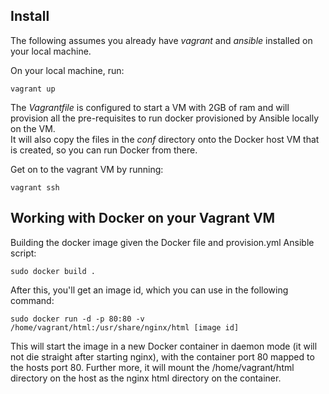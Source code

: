 ## Install
The following assumes you already have _vagrant_ and _ansible_ installed on your local machine.

On your local machine, run:

	vagrant up

The _Vagrantfile_ is configured to start a VM with 2GB of ram and will provision all the pre-requisites to run docker provisioned by Ansible locally on the VM.  
It will also copy the files in the _conf_ directory onto the Docker host VM that is created, so you can run Docker from there.

Get on to the vagrant VM by running:

	vagrant ssh

## Working with Docker on your Vagrant VM
Building the docker image given the Docker file and provision.yml Ansible script:

	sudo docker build .

After this, you'll get an image id, which you can use in the following command:

	sudo docker run -d -p 80:80 -v /home/vagrant/html:/usr/share/nginx/html [image id]


This will start the image in a new Docker container in daemon mode (it will not die straight after starting nginx), with the container port 80 mapped to the hosts port 80.
Further more, it will mount the /home/vagrant/html directory on the host as the nginx html directory on the container.

